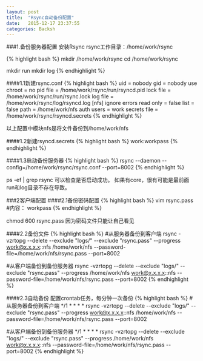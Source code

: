 ```yaml
---
layout: post
title:  "Rsync自动备份配置"
date:   2015-12-17 23:37:55
categories: Backsh
---
```


###1.备份服务器配置
安装Rsync
rsync工作目录：/home/work/rsync

{% highlight bash %}
mkdir /home/work/rsync
cd /home/work/rsync

mkdir run
mkdir log
{% endhighlight %}

####1.1新建rsync.conf
{% highlight bash %}
uid = nobody
gid = nobody
use chroot = no
pid file = /home/work/rsync/run/rsyncd.pid
lock file = /home/work/rsync/run/rsync.lock
log file = /home/work/rsync/log/rsyncd.log
[nfs]
ignore errors
read only = false
list = false
path = /home/work/nfs
auth users = work
secrets file = /home/work/rsync/rsyncd.secrets
{% endhighlight %}

以上配置中模块nfs是将文件备份到/home/work/nfs

####1.2新建rsyncd.secrets
{% highlight bash %}
work:workpass
{% endhighlight %}

####1.3启动备份服务器
{% highlight bash %}
rsync --daemon --config=/home/work/rsync/rsync.conf --port=8002
{% endhighlight %}

ps -ef | grep rsync
可以检查是否启动成功。
如果有core，很有可能是最前面run和log目录不存在导致。


###2客户端配置
####2.1备份密码配置
{% highlight bash %}
vim rsync.pass
#内容：
workpass
{% endhighlight %}

chmod 600 rsync.pass
因为密码文件只能让自己看见

####2.2备份文件
{% highlight bash %}
#从服务器备份到客户端
rsync -vzrtopg --delete --exclude "logs/" --exclude "rsync.pass" --progress work@x.x.x.x::nfs /home/work/nfs --password-file=/home/work/nfs/rsync.pass --port=8002

#从客户端备份到备份服务器
rsync -vzrtopg --delete --exclude "logs/" --exclude "rsync.pass" --progress /home/work/nfs work@x.x.x.x::nfs --password-file=/home/work/nfs/rsync.pass --port=8002
{% endhighlight %}


####2.3自动备份
配置crontab任务，每分钟一次备份
{% highlight bash %}
#从服务器备份到客户端
*/1 * * * *     rsync -vzrtopg --delete --exclude "logs/" --exclude "rsync.pass" --progress work@x.x.x.x::nfs /home/work/nfs --password-file=/home/work/nfs/rsync.pass --port=8002

#从客户端备份到备份服务器
*/1 * * * *     rsync -vzrtopg --delete --exclude "logs/" --exclude "rsync.pass" --progress /home/work/nfs work@x.x.x.x::nfs --password-file=/home/work/nfs/rsync.pass --port=8002
{% endhighlight %}

